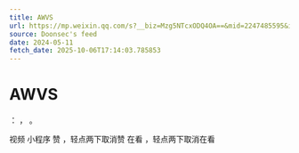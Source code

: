 ```yaml
---
title: AWVS
url: https://mp.weixin.qq.com/s?__biz=Mzg5NTcxODQ4OA==&mid=2247485595&idx=1&sn=4d243e3a640a3e7d04f04b0dd1990993
source: Doonsec's feed
date: 2024-05-11
fetch_date: 2025-10-06T17:14:03.785853
---
```


# AWVS

：
，
。

视频
小程序
赞
，轻点两下取消赞
在看
，轻点两下取消在看